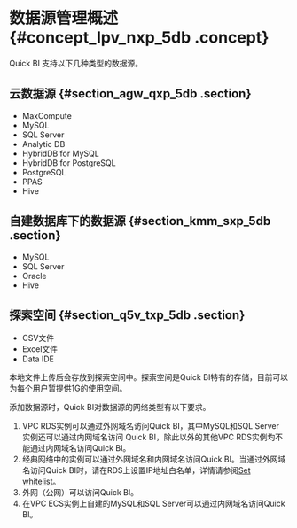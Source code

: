 # 数据源管理概述 {#concept_lpv_nxp_5db .concept}

Quick BI 支持以下几种类型的数据源。

## 云数据源 {#section_agw_qxp_5db .section}

-   MaxCompute
-   MySQL
-   SQL Server
-   Analytic DB
-   HybridDB for MySQL
-   HybridDB for PostgreSQL
-   PostgreSQL
-   PPAS
-   Hive

## 自建数据库下的数据源 {#section_kmm_sxp_5db .section}

-   MySQL
-   SQL Server
-   Oracle
-   Hive

## 探索空间 {#section_q5v_txp_5db .section}

-   CSV文件
-   Excel文件
-   Data IDE

本地文件上传后会存放到探索空间中。探索空间是Quick BI特有的存储，目前可以为每个用户暂提供1G的使用空间。

添加数据源时，Quick BI对数据源的网络类型有以下要求。

1.  VPC RDS实例可以通过外网域名访问Quick BI，其中MySQL和SQL Server 实例还可以通过内网域名访问 Quick BI，除此以外的其他VPC RDS实例均不能通过内网域名访问Quick BI。
2.  经典网络中的实例可以通过外网域名和内网域名访问Quick BI。当通过外网域名访问Quick BI时，请在RDS上设置IP地址白名单，详情请参阅[Set whitelist](https://www.alibabacloud.com/help/doc-detail/26198.htm?spm=a2c63.p38356.a3.5.26854bd3feeGKO)。
3.  外网（公网）可以访问Quick BI。
4.  在VPC ECS实例上自建的MySQL和SQL Server可以通过内网域名访问Quick BI。

